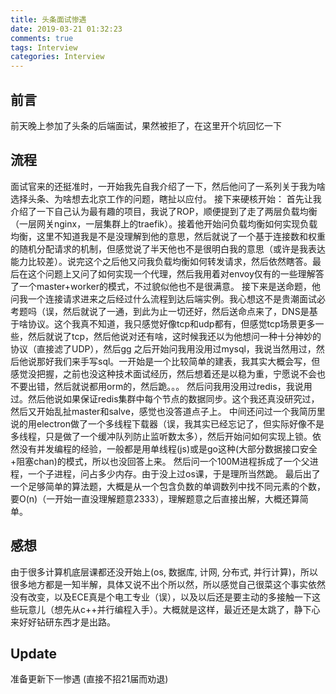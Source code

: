 ```yaml
---
title: 头条面试惨遇
date: 2019-03-21 01:32:23
comments: true
tags: Interview
categories: Interview
---
```


## 前言
前天晚上参加了头条的后端面试，果然被拒了，在这里开个坑回忆一下

## 流程
面试官来的还挺准时，一开始我先自我介绍了一下，然后他问了一系列关于我为啥选择头条、为啥想去北京工作的问题，瞎扯以应付。
接下来硬核开始：
首先让我介绍了一下自己认为最有趣的项目，我说了ROP，顺便提到了走了两层负载均衡（一层网关nginx，一层集群上的traefik）。接着他开始问负载均衡如何实现负载均衡，这里不知道我是不是没理解到他的意思，然后就说了一个基于连接数和权重的随机分配请求的机制，但感觉说了半天他也不是很明白我的意思（或许是我表达能力比较差）。说完这个之后他又问我负载均衡如何转发请求，然后依然瞎答。最后在这个问题上又问了如何实现一个代理，然后我用着对envoy仅有的一些理解答了一个master+worker的模式，不过貌似他也不是很满意。
接下来是送命题，他问我一个连接请求进来之后经过什么流程到达后端实例。我心想这不是贵潮面试必考题吗（误，然后就说了一通，到此为止一切还好，然后送命点来了，DNS是基于啥协议。这个我真不知道，我只感觉好像tcp和udp都有，但感觉tcp场景更多一些，然后就说了tcp，然后他说对还有啥，这时候我还以为他想问一种十分神妙的协议（直接滤了UDP），然后gg
之后开始问我用没用过mysql，我说当然用过，然后他说那好我们来手写sql。一开始是一个比较简单的建表，我其实大概会写，但感觉没把握，之前也没这种技术面试经历，然后想着还是以稳为重，宁愿说不会也不要出错，然后就说都用orm的，然后跪。。。
然后问我用没用过redis，我说用过。然后他说如果保证redis集群中每个节点的数据同步。这个我还真没研究过，然后又开始乱扯master和salve，感觉也没答道点子上。
中间还问过一个我简历里说的用electron做了一个多线程下载器（误，我其实已经忘记了，但实际好像不是多线程，只是做了一个缓冲队列防止监听数太多），然后开始问如何实现上锁。依然没有并发编程的经验，一般都是用单线程(js)或是go这种(大部分数据接口安全+阻塞chan)的模式，所以也没回答上来。
然后问一个100M进程拆成了一个父进程，一个子进程，问占多少内存。由于没上过os课，于是理所当然跪。
最后出了一个足够简单的算法题，大概是从一个包含负数的单调数列中找不同元素的个数，要O(n)（一开始一直没理解题意2333），理解题意之后直接出解，大概还算简单。

## 感想
由于很多计算机底层课都还没开始上(os, 数据库, 计网, 分布式, 并行计算)，所以很多地方都是一知半解，具体又说不出个所以然，所以感觉自己很菜这个事实依然没有改变，以及ECE真是个电工专业（误），以及以后还是要主动的多接触一下这些玩意儿（想先从c++并行编程入手）。大概就是这样，最近还是太跳了，静下心来好好钻研东西才是出路。

## Update
准备更新下一惨遇 (直接不招21届而劝退)

